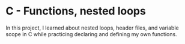 # C - Functions, nested loops

In this project, I learned about nested loops, header files, and variable scope
in C while practicing declaring and defining my own functions.



